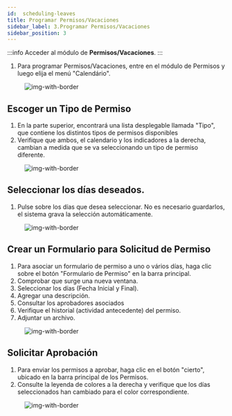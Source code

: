 ```yaml
---
id:  scheduling-leaves
title: Programar Permisos/Vacaciones
sidebar_label: 3.Programar Permisos/Vacaciones
sidebar_position: 3
---
```



:::info
Acceder al módulo de **Permisos/Vacaciones**.
:::

1. Para programar Permisos/Vacaciones, entre en el módulo de Permisos y luego elija el menú "Calendário".

<figure>

![img-with-border](/img/university/leaves/scheduling-leaves1.png)
<figcaption></figcaption>
</figure>


## Escoger un Tipo de Permiso
1. En la parte superior, encontrará una lista desplegable llamada "Tipo", que contiene los distintos tipos de permisos disponibles
2. Verifique que ambos, el calendario y los indicadores a la derecha, cambian a medida que se va seleccionando un tipo de permiso diferente.

<figure>

![img-with-border](/img/university/leaves/scheduling-leaves2.png)
<figcaption></figcaption>
</figure>


## Seleccionar los días deseados.

1. Pulse sobre los días que desea seleccionar. No es necesario guardarlos, el sistema grava la selección automáticamente.

<figure>

![img-with-border](/img/university/leaves/scheduling-leaves3.png)
<figcaption></figcaption>
</figure>



## Crear un Formulario para Solicitud de Permiso

1. Para asociar un formulario de permiso a uno o vários días, haga clic sobre el botón "Formulario de Permiso" en la barra principal.
2. Comprobar que surge una nueva ventana.
3. Seleccionar los días (Fecha Inicial y Final).
4. Agregar una descripción.
5. Consultar los aprobadores asociados
6. Verifique el historial (actividad antecedente) del permiso.
7. Adjuntar un archivo.       


<figure>

![img-with-border](/img/university/leaves/scheduling-leaves4.png)
<figcaption></figcaption>
</figure>

  
## Solicitar Aprobación

1. Para enviar los permisos a aprobar, haga clic en el botón "cierto", ubicado en la barra principal de los Permisos.
2. Consulte la leyenda de colores a la derecha y verifique que los días seleccionados han cambiado para el color correspondiente.

<figure>

![img-with-border](/img/university/leaves/scheduling-leaves5.png)
<figcaption> </figcaption>
</figure>


